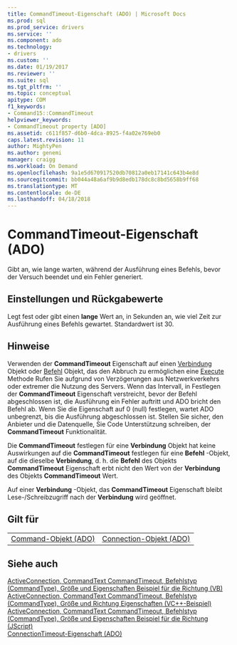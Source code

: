 ```yaml
---
title: CommandTimeout-Eigenschaft (ADO) | Microsoft Docs
ms.prod: sql
ms.prod_service: drivers
ms.service: ''
ms.component: ado
ms.technology:
- drivers
ms.custom: ''
ms.date: 01/19/2017
ms.reviewer: ''
ms.suite: sql
ms.tgt_pltfrm: ''
ms.topic: conceptual
apitype: COM
f1_keywords:
- Command15::CommandTimeout
helpviewer_keywords:
- CommandTimeout property [ADO]
ms.assetid: c611f857-d6b0-4dca-8925-f4a02e769eb0
caps.latest.revision: 11
author: MightyPen
ms.author: genemi
manager: craigg
ms.workload: On Demand
ms.openlocfilehash: 9a1e5d670917520db70812a0eb17141c643b4e8d
ms.sourcegitcommit: bb044a48a6af9b9d8edb178dc8c8bd5658b9ff68
ms.translationtype: MT
ms.contentlocale: de-DE
ms.lasthandoff: 04/18/2018
---
```

# <a name="commandtimeout-property-ado"></a>CommandTimeout-Eigenschaft (ADO)
Gibt an, wie lange warten, während der Ausführung eines Befehls, bevor der Versuch beendet und ein Fehler generiert.  
  
## <a name="settings-and-return-values"></a>Einstellungen und Rückgabewerte  
 Legt fest oder gibt einen **lange** Wert an, in Sekunden an, wie viel Zeit zur Ausführung eines Befehls gewartet. Standardwert ist 30.  
  
## <a name="remarks"></a>Hinweise  
 Verwenden der **CommandTimeout** Eigenschaft auf einen [Verbindung](../../../ado/reference/ado-api/connection-object-ado.md) Objekt oder [Befehl](../../../ado/reference/ado-api/command-object-ado.md) Objekt, das den Abbruch zu ermöglichen eine [Execute](../../../ado/reference/ado-api/execute-method-ado-command.md) Methode Rufen Sie aufgrund von Verzögerungen aus Netzwerkverkehrs oder extremer die Nutzung des Servers. Wenn das Intervall, in Festlegen der **CommandTimeout** Eigenschaft verstreicht, bevor der Befehl abgeschlossen ist, die Ausführung ein Fehler auftritt und ADO bricht den Befehl ab. Wenn Sie die Eigenschaft auf 0 (null) festlegen, wartet ADO unbegrenzt, bis die Ausführung abgeschlossen ist. Stellen Sie sicher, den Anbieter und die Datenquelle, Sie Code Unterstützung schreiben, der **CommandTimeout** Funktionalität.  
  
 Die **CommandTimeout** festlegen für eine **Verbindung** Objekt hat keine Auswirkungen auf die **CommandTimeout** festlegen für eine **Befehl** -Objekt, auf die dieselbe **Verbindung**, d. h. die **Befehl** des Objekts **CommandTimeout** Eigenschaft erbt nicht den Wert von der **Verbindung** des Objekts **CommandTimeout** Wert.  
  
 Auf einer **Verbindung** -Objekt, das **CommandTimeout** Eigenschaft bleibt Lese-/Schreibzugriff nach der **Verbindung** wird geöffnet.  
  
## <a name="applies-to"></a>Gilt für  
  
|||  
|-|-|  
|[Command-Objekt (ADO)](../../../ado/reference/ado-api/command-object-ado.md)|[Connection-Objekt (ADO)](../../../ado/reference/ado-api/connection-object-ado.md)|  
  
## <a name="see-also"></a>Siehe auch  
 [ActiveConnection, CommandText CommandTimeout, Befehlstyp (CommandType), Größe und Eigenschaften Beispiel für die Richtung (VB)](../../../ado/reference/ado-api/activeconnection-commandtext-commandtimeout-commandtype-size-example-vb.md)   
 [ActiveConnection, CommandText CommandTimeout, Befehlstyp (CommandType), Größe und Richtung Eigenschaften (VC++-Beispiel)](../../../ado/reference/ado-api/activeconnection-commandtext-commandtimeout-commandtype-size-example-vc.md)   
 [ActiveConnection, CommandText CommandTimeout, Befehlstyp (CommandType), Größe und Eigenschaften Beispiel für die Richtung (JScript)](../../../ado/reference/ado-api/activeconnection-commandtext-timeout-type-size-example-jscript.md)   
 [ConnectionTimeout-Eigenschaft (ADO)](../../../ado/reference/ado-api/connectiontimeout-property-ado.md)
